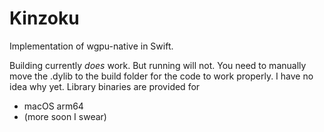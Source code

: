 # Kinzoku

Implementation of wgpu-native in Swift.

Building currently *does* work. But running will not. You need to manually move the .dylib to the build folder for the code to work properly. I have no idea why yet.
Library binaries are provided for
 - macOS arm64
 - (more soon I swear)
